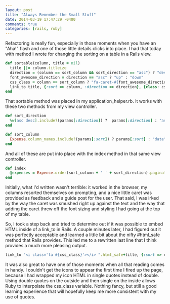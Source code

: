 ```yaml
---
layout: post
title: "Always Remember the Small Stuff"
date: 2014-03-19 17:47:29 -0400
comments: true
categories: [rails, ruby] 
---
```


Refactoring is really fun, especially in those moments when you have an "Aha!" flash and one of those little details clicks into place. I had that today with method I wrote for changing the sorting on a table in a Rails view. 

~~~ ruby
def sortable(column, title = nil)
  title ||= column.titleize
  direction = (column == sort_column && sort_direction == "asc") ? "desc" : "asc"
  font_awesome_direction = direction == "asc" ? "up" : "down"
  css_class = column == sort_column ? "fa-caret-#{font_awesome_direction}" : nil
  link_to title, {:sort => column, :direction => direction}, {class: css_class}
end
~~~

That sortable method was placed in my application_helper.rb. It works with these two methods from my view controller. 

~~~ ruby
def sort_direction
  %w[asc desc].include?(params[:direction]) ?  params[:direction] : "asc"
end

def sort_column
  Expense.column_names.include?(params[:sort]) ? params[:sort] : "date"
end
~~~

And all of these are put into place with the index method in that same view controller. 

~~~ ruby
def index
  @expenses = Expense.order(sort_column + ' ' + sort_direction).paginate(page: params[:page])
end
~~~  

Initially, what I'd written wasn't terrible: it worked in the browser, my columns resorted themselves on prompting, and a nice little caret was provided as feedback and a guide post for the user. That said, I was irked by the way the caret was smushed right up against the text and the way that adding the caret threw off the font sizing and styling I had going at the top of my table. 

So, I took a step back and tried to determine out if it was possible to embed HTML inside of a link_to in Rails. A couple minutes later, I had figured out it was perfectly acceptable and learned a little bit about the nifty \#html\_safe method that Rails provides. This led me to a rewritten last line that I think provides a much more pleasing output. 

~~~ ruby
link_to "<i class='fa #{css_class}'></i> ".html_safe+title, {:sort => column, :direction => direction}
~~~

It was also great to have one of those moments when all that reading comes in handy. I couldn't get the icons to appear the first time I fired up the page, because I had wrapped my icon HTML in single quotes instead of double. Using double quotes on the outside and then single on the inside allows Ruby to interpolate the css\_class variable. Nothing fancy, but still a good learning experience that will hopefully keep me more consistent with my use of quotes. 
